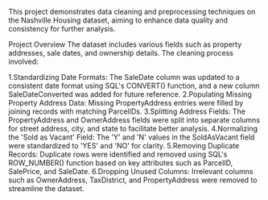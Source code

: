 This project demonstrates data cleaning and preprocessing techniques on the Nashville Housing dataset, aiming to enhance data quality and consistency for further analysis.

Project Overview
The dataset includes various fields such as property addresses, sale dates, and ownership details. The cleaning process involved:

1.Standardizing Date Formats: The SaleDate column was updated to a consistent date format using SQL's CONVERT() function, and a new column SaleDateConverted was added for future reference.
2.Populating Missing Property Address Data: Missing PropertyAddress entries were filled by joining records with matching ParcelIDs.
3.Splitting Address Fields: The PropertyAddress and OwnerAddress fields were split into separate columns for street address, city, and state to facilitate better analysis.
4.Normalizing the 'Sold as Vacant' Field: The 'Y' and 'N' values in the SoldAsVacant field were standardized to 'YES' and 'NO' for clarity.
5.Removing Duplicate Records: Duplicate rows were identified and removed using SQL's ROW_NUMBER() function based on key attributes such as ParcelID, SalePrice, and SaleDate.
6.Dropping Unused Columns: Irrelevant columns such as OwnerAddress, TaxDistrict, and PropertyAddress were removed to streamline the dataset.
